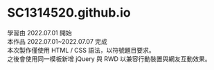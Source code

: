 # SC1314520.github.io
學習由 2022.07.01 開始<br/>
本作品 2022.07.01~2022.07.07 完成<br/>
本次製作僅使用 HTML / CSS 語法，以符號題目要求。<br/>
之後會使用同一模板新增 jQuery 與 RWD 以兼容行動裝置與網友互動效果。
